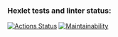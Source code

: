 ### Hexlet tests and linter status:
[![Actions Status](https://github.com/Tatoxer/frontend-project-44/workflows/hexlet-check/badge.svg)](https://github.com/Tatoxer/frontend-project-44/actions)
[![Maintainability](https://api.codeclimate.com/v1/badges/fd1f5364dbc1c83f07a7/maintainability)](https://codeclimate.com/github/Tatoxer/frontend-project-44/maintainability)
